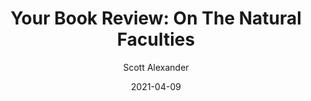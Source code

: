---
layout: podcast
title: "Your Book Review: On The Natural Faculties"
author: Scott Alexander
description: https://astralcodexten.substack.com/p/your-book-review-on-the-natural-faculties
date: 2021-04-09
length: 10324446
duration: 2581
guid: your-book-review-on-the-natural-faculties
---